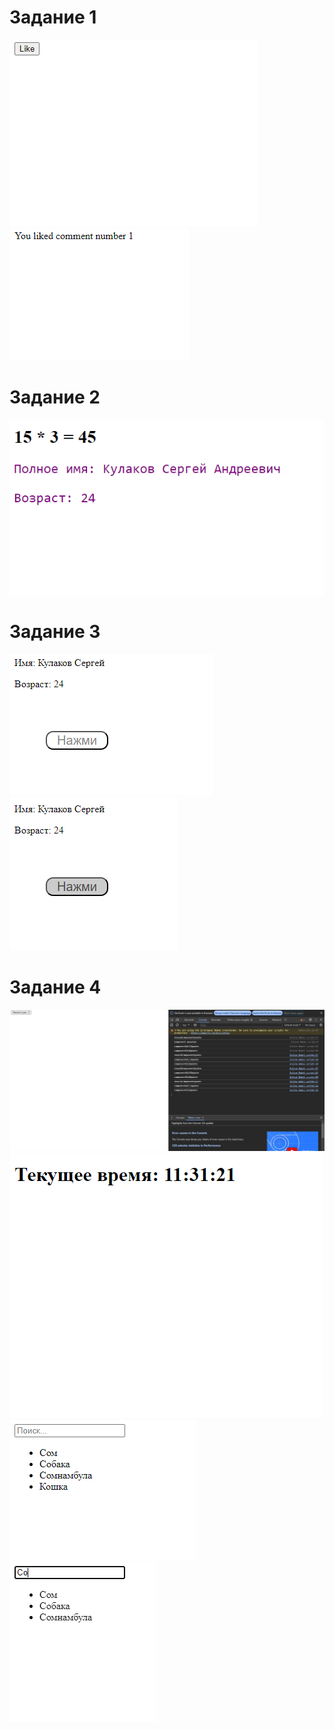 # Задание 1
![](https://github.com/kulakovsa215705/ZB-PI21-2-Kulakov-Web/blob/main/4/images/1_1.PNG)
![](https://github.com/kulakovsa215705/ZB-PI21-2-Kulakov-Web/blob/main/4/images/1_2.PNG)
# Задание 2
![](https://github.com/kulakovsa215705/ZB-PI21-2-Kulakov-Web/blob/main/4/images/2.PNG)
# Задание 3
![](https://github.com/kulakovsa215705/ZB-PI21-2-Kulakov-Web/blob/main/4/images/3_1.PNG)
![](https://github.com/kulakovsa215705/ZB-PI21-2-Kulakov-Web/blob/main/4/images/3_2.PNG)
# Задание 4
![](https://github.com/kulakovsa215705/ZB-PI21-2-Kulakov-Web/blob/main/4/images/4_1.PNG)
![](https://github.com/kulakovsa215705/ZB-PI21-2-Kulakov-Web/blob/main/4/images/4_2.PNG)
![](https://github.com/kulakovsa215705/ZB-PI21-2-Kulakov-Web/blob/main/4/images/4_3.PNG)
![](https://github.com/kulakovsa215705/ZB-PI21-2-Kulakov-Web/blob/main/4/images/4_4.PNG)
